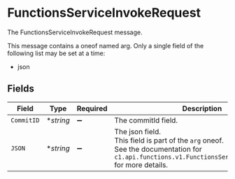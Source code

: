 # FunctionsServiceInvokeRequest

The FunctionsServiceInvokeRequest message.

This message contains a oneof named arg. Only a single field of the following list may be set at a time:
  - json



## Fields

| Field                                                                                                                                                  | Type                                                                                                                                                   | Required                                                                                                                                               | Description                                                                                                                                            |
| ------------------------------------------------------------------------------------------------------------------------------------------------------ | ------------------------------------------------------------------------------------------------------------------------------------------------------ | ------------------------------------------------------------------------------------------------------------------------------------------------------ | ------------------------------------------------------------------------------------------------------------------------------------------------------ |
| `CommitID`                                                                                                                                             | **string*                                                                                                                                              | :heavy_minus_sign:                                                                                                                                     | The commitId field.                                                                                                                                    |
| `JSON`                                                                                                                                                 | **string*                                                                                                                                              | :heavy_minus_sign:                                                                                                                                     | The json field.<br/>This field is part of the `arg` oneof.<br/>See the documentation for `c1.api.functions.v1.FunctionsServiceInvokeRequest` for more details. |